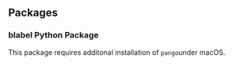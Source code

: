 ## Packages

### blabel Python Package

This package requires additonal installation of `pango`under macOS.
